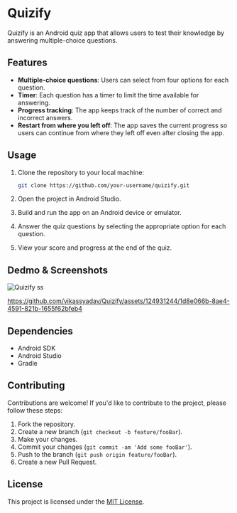 # Quizify

Quizify is an Android quiz app that allows users to test their knowledge by answering multiple-choice questions.

## Features

- **Multiple-choice questions**: Users can select from four options for each question.
- **Timer**: Each question has a timer to limit the time available for answering.
- **Progress tracking**: The app keeps track of the number of correct and incorrect answers.
- **Restart from where you left off**: The app saves the current progress so users can continue from where they left off even after closing the app.

## Usage

1. Clone the repository to your local machine:

    ```bash
    git clone https://github.com/your-username/quizify.git
    ```

2. Open the project in Android Studio.
3. Build and run the app on an Android device or emulator.
4. Answer the quiz questions by selecting the appropriate option for each question.
5. View your score and progress at the end of the quiz.

## Dedmo & Screenshots

![Quizify ss](https://github.com/vikassyadav/Quizify/assets/124931244/8ea03962-47d6-4b0c-952d-428356877912)

https://github.com/vikassyadav/Quizify/assets/124931244/1d8e066b-8ae4-4591-821b-1655f62bfeb4


## Dependencies

- Android SDK
- Android Studio
- Gradle

## Contributing

Contributions are welcome! If you'd like to contribute to the project, please follow these steps:

1. Fork the repository.
2. Create a new branch (`git checkout -b feature/fooBar`).
3. Make your changes.
4. Commit your changes (`git commit -am 'Add some fooBar'`).
5. Push to the branch (`git push origin feature/fooBar`).
6. Create a new Pull Request.

## License

This project is licensed under the [MIT License](LICENSE).
